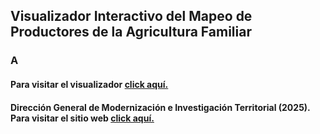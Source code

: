 ## Visualizador Interactivo del Mapeo de Productores de la Agricultura Familiar
### A

#### Para visitar el visualizador <a href="https://agstnrdz.github.io/prod-rurales/map.html" target="_blank">click aquí.</a>

#### Dirección General de Modernización e Investigación Territorial (2025). Para visitar el sitio web <a href="https://www.comodoro.gov.ar/miciudad/" target="_blank">click aquí.</a>
